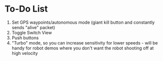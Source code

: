 # To-Do List #

1. Set GPS waypoints/autonomous mode (giant kill button and constantly sends "alive" packet)<br />
2. Toggle Switch View<br />
3. Push buttons<br />
4. "Turbo" mode, so you can increase sensitivity for lower speeds - will be handy for robot demos where you don't want the robot shooting off at high velocity